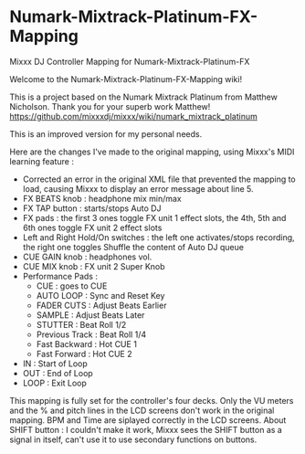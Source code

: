 # Numark-Mixtrack-Platinum-FX-Mapping
Mixxx DJ Controller Mapping for Numark-Mixtrack-Platinum-FX


Welcome to the Numark-Mixtrack-Platinum-FX-Mapping wiki!

This is a project based on the Numark Mixtrack Platinum from Matthew Nicholson. Thank you for your superb work Matthew! https://github.com/mixxxdj/mixxx/wiki/numark_mixtrack_platinum

This is an improved version for my personal needs.

Here are the changes I've made to the original mapping, using Mixxx's MIDI learning feature :

- Corrected an error in the original XML file that prevented the mapping to load, causing Mixxx to display an error message about line 5.
- FX BEATS knob : headphone mix min/max
- FX TAP button : starts/stops Auto DJ
- FX pads : the first 3 ones toggle FX unit 1 effect slots, the 4th, 5th and 6th ones toggle FX unit 2 effect slots
- Left and Right Hold/On switches : the left one activates/stops recording, the right one toggles Shuffle the content of Auto DJ queue
- CUE GAIN knob : headphones vol.
- CUE MIX knob : FX unit 2 Super Knob
- Performance Pads :
    - CUE : goes to CUE
    - AUTO LOOP : Sync and Reset Key
    - FADER CUTS : Adjust Beats Earlier
    - SAMPLE : Adjust Beats Later
    - STUTTER : Beat Roll 1/2
    - Previous Track : Beat Roll 1/4
    - Fast Backward : Hot CUE 1
    - Fast Forward : Hot CUE 2
- IN : Start of Loop
- OUT : End of Loop
- LOOP : Exit Loop

This mapping is fully set for the controller's four decks.
Only the VU meters and the % and pitch lines in the LCD screens don't work in the original mapping. BPM and Time are siplayed correctly in the LCD screens.
About SHIFT button : I couldn't make it work, Mixxx sees the SHIFT button as a signal in itself, can't use it to use secondary functions on buttons.
